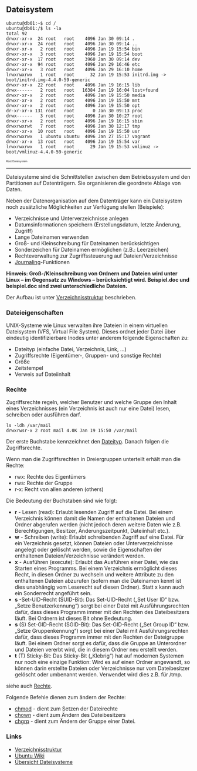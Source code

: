 Dateisystem
-----------

	ubuntu@db01:~$ cd /
	ubuntu@db01:/$ ls -la
	total 92
	drwxr-xr-x  24 root   root    4096 Jan 30 09:14 .
	drwxr-xr-x  24 root   root    4096 Jan 30 09:14 ..
	drwxr-xr-x   2 root   root    4096 Jan 19 15:54 bin
	drwxr-xr-x   3 root   root    4096 Jan 19 15:54 boot
	drwxr-xr-x  17 root   root    3960 Jan 30 09:14 dev
	drwxr-xr-x  94 root   root    4096 Jan 29 16:46 etc
	drwxr-xr-x   3 root   root    4096 Jan 29 16:10 home
	lrwxrwxrwx   1 root   root      32 Jan 19 15:53 initrd.img -> boot/initrd.img-4.4.0-59-generic
	drwxr-xr-x  22 root   root    4096 Jan 19 16:15 lib
	drwx------   2 root   root   16384 Jan 19 16:04 lost+found
	drwxr-xr-x   2 root   root    4096 Jan 19 15:50 media
	drwxr-xr-x   2 root   root    4096 Jan 19 15:50 mnt
	drwxr-xr-x   2 root   root    4096 Jan 19 15:50 opt
	dr-xr-xr-x 131 root   root       0 Jan 30 09:13 proc
	drwx------   3 root   root    4096 Jan 30 10:27 root
	drwxr-xr-x   2 root   root    4096 Jan 19 16:15 sbin
	drwxrwxrwt   7 root   root    4096 Jan 30 12:17 tmp
	drwxr-xr-x  10 root   root    4096 Jan 19 15:50 usr
	drwxrwxrwx   1 ubuntu ubuntu  4096 Jan 27 15:17 vagrant
	drwxr-xr-x  13 root   root    4096 Jan 19 15:54 var
	lrwxrwxrwx   1 root   root      29 Jan 19 15:53 vmlinuz -> boot/vmlinuz-4.4.0-59-generic

<p style="font-size: 0.5em">Root Dateisystem</p>

- - - 

Dateisysteme sind die Schnittstellen zwischen dem Betriebssystem und den Partitionen auf Datenträgern. Sie organisieren die geordnete Ablage von Daten.

Neben der Datenorganisation auf dem Datenträger kann ein Dateisystem noch zusätzliche Möglichkeiten zur Verfügung stellen (Beispiele):

* Verzeichnisse und Unterverzeichnisse anlegen
* Datumsinformationen speichern (Erstellungsdatum, letzte Änderung, Zugriff)
* Lange Dateinamen verwenden
* Groß- und Kleinschreibung für Dateinamen berücksichtigen
* Sonderzeichen für Dateinamen ermöglichen (z.B.: Leerzeichen)
* Rechteverwaltung zur Zugriffssteuerung auf Dateien/Verzeichnisse
* [Journaling](https://de.wikipedia.org/wiki/Journaling-Dateisystem)-Funktionen

**Hinweis: Groß-/Kleinschreibung von Ordnern und Dateien wird unter Linux – im Gegensatz zu Windows – berücksichtigt wird. Beispiel.doc und beispiel.doc sind zwei unterschiedliche Dateien.**

Der Aufbau ist unter [Verzeichnisstruktur](https://wiki.ubuntuusers.de/Verzeichnisstruktur/) beschrieben.

### Dateieigenschaften 

UNIX-Systeme wie Linux verwalten ihre Dateien in einem virtuellen Dateisystem (VFS, Virtual File System). Dieses ordnet jeder Datei über eindeutig identifizierbare Inodes unter anderem folgende Eigenschaften zu:

* Dateityp (einfache Datei, Verzeichnis, Link, ...)
* Zugriffsrechte (Eigentümer-, Gruppen- und sonstige Rechte)
* Größe
* Zeitstempel
* Verweis auf Dateiinhalt

### Rechte

Zugriffsrechte regeln, welcher Benutzer und welche Gruppe den Inhalt eines Verzeichnisses (ein Verzeichnis ist auch nur eine Datei) lesen, schreiben oder ausführen darf.

	ls -ldh /var/mail
	drwxrwsr-x 2 root mail 4.0K Jan 19 15:50 /var/mail

Der erste Buchstabe kennzeichnet den [Dateityp](https://wiki.ubuntuusers.de/ls/#Dateitypen). Danach folgen die Zugriffsrechte.

Wenn man die Zugriffsrechten in Dreiergruppen unterteilt erhält man die Rechte:

* rwx: Rechte des Eigentümers
* rws: Rechte der Gruppe
* r-x: Recht von allen anderen (others) 

Die Bedeutung der Buchstaben sind wie folgt:

* **r** - Lesen (read): Erlaubt lesenden Zugriff auf die Datei. Bei einem Verzeichnis können damit die Namen der enthaltenen Dateien und Ordner abgerufen werden (nicht jedoch deren weitere Daten wie z.B. Berechtigungen, Besitzer, Änderungszeitpunkt, Dateiinhalt etc.).
* **w** - Schreiben (write): Erlaubt schreibenden Zugriff auf eine Datei. Für ein Verzeichnis gesetzt, können Dateien oder Unterverzeichnisse angelegt oder gelöscht werden, sowie die Eigenschaften der enthaltenen Dateien/Verzeichnisse verändert werden.
* **x** - Ausführen (execute): Erlaubt das Ausführen einer Datei, wie das Starten eines Programms. Bei einem Verzeichnis ermöglicht dieses Recht, in diesen Ordner zu wechseln und weitere Attribute zu den enthaltenen Dateien abzurufen (sofern man die Dateinamen kennt ist dies unabhängig vom Leserecht auf diesen Ordner). Statt x kann auch ein Sonderrecht angeführt sein.
* **s** -Set-UID-Recht (SUID-Bit): Das Set-UID-Recht („Set User ID“ bzw. „Setze Benutzerkennung“) sorgt bei einer Datei mit Ausführungsrechten dafür, dass dieses Programm immer mit den Rechten des Dateibesitzers läuft. Bei Ordnern ist dieses Bit ohne Bedeutung.
* **s** (S)	Set-GID-Recht (SGID-Bit): Das Set-GID-Recht („Set Group ID“ bzw. „Setze Gruppenkennung“) sorgt bei einer Datei mit Ausführungsrechten dafür, dass dieses Programm immer mit den Rechten der Dateigruppe läuft. Bei einem Ordner sorgt es dafür, dass die Gruppe an Unterordner und Dateien vererbt wird, die in diesem Ordner neu erstellt werden.
* **t** (T)	Sticky-Bit:	Das Sticky-Bit („Klebrig“) hat auf modernen Systemen nur noch eine einzige Funktion: Wird es auf einen Ordner angewandt, so können darin erstellte Dateien oder Verzeichnisse nur vom Dateibesitzer gelöscht oder umbenannt werden. Verwendet wird dies z.B. für /tmp.

siehe auch [Rechte](https://wiki.ubuntuusers.de/Rechte/).

Folgende Befehle dienen zum ändern der Rechte:
* [chmod](https://wiki.ubuntuusers.de/chmod/) - dient zum Setzen der Dateirechte
* [chown](https://wiki.ubuntuusers.de/chown/) - dient zum Ändern des Dateibesitzers
* [chgrp](https://wiki.ubuntuusers.de/chgrp/) - dient zum Ändern der Gruppe einer Datei.

### Links

* [Verzeichnisstruktur](https://wiki.ubuntuusers.de/Verzeichnisstruktur/)
* [Ubuntu Wiki](https://wiki.ubuntuusers.de/Dateisystem/)
* [Übersicht Dateisysteme](http://de.linwiki.org/wiki/Linuxfibel_-_System-Administration_-_Dateisysteme)
